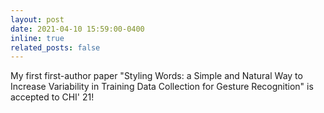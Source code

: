 ```yaml
---
layout: post
date: 2021-04-10 15:59:00-0400
inline: true
related_posts: false
---
```


My first first-author paper "Styling Words: a Simple and Natural Way to Increase Variability in Training Data Collection for Gesture Recognition" is accepted to CHI' 21!

